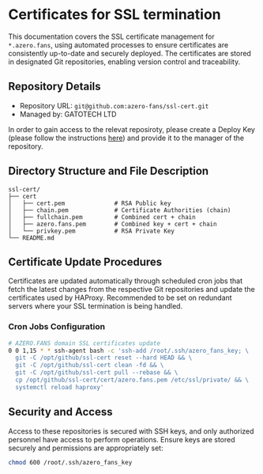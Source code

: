 # Certificates for SSL termination

This documentation covers the SSL certificate management for `*.azero.fans`, using automated processes
to ensure certificates are consistently up-to-date and securely deployed. The certificates are stored 
in designated Git repositories, enabling version control and traceability.

## Repository Details

- Repository URL: `git@github.com:azero-fans/ssl-cert.git`
- Managed by: GATOTECH LTD 

In order to gain access to the relevat reposiroty, please create a Deploy Key (please follow the instructions [here](https://docs.github.com/en/authentication/connecting-to-github-with-ssh/managing-deploy-keys#deploy-keys)) and provide it to the manager of the repository.

## Directory Structure and File Description

```text
ssl-cert/
├── cert
│   ├── cert.pem              # RSA Public key
│   ├── chain.pem             # Certificate Authorities (chain)
│   ├── fullchain.pem         # Combined cert + chain
│   ├── azero.fans.pem        # Combined key + cert + chain
│   └── privkey.pem           # RSA Private Key
└── README.md
```

## Certificate Update Procedures

Certificates are updated automatically through scheduled cron jobs that fetch
the latest changes from the respective Git repositories and update the
certificates used by HAProxy. Recommended to be set on redundant servers where
your SSL termination is being handled.

### Cron Jobs Configuration

```bash
# AZERO.FANS domain SSL certificates update
0 0 1,15 * * ssh-agent bash -c 'ssh-add /root/.ssh/azero_fans_key; \
  git -C /opt/github/ssl-cert reset --hard HEAD && \
  git -C /opt/github/ssl-cert clean -fd && \
  git -C /opt/github/ssl-cert pull --rebase && \
  cp /opt/github/ssl-cert/cert/azero.fans.pem /etc/ssl/private/ && \
  systemctl reload haproxy'
```

## Security and Access

Access to these repositories is secured with SSH keys, and only authorized
personnel have access to perform operations. Ensure keys are stored securely
and permissions are appropriately set:

```bash
chmod 600 /root/.ssh/azero_fans_key
```
